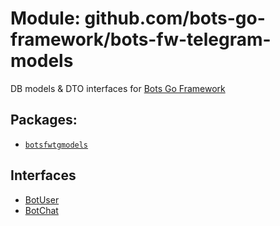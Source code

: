 # Module: github.com/bots-go-framework/bots-fw-telegram-models

DB models & DTO interfaces for [Bots Go Framework](https://github.com/bots-go-framework)

## Packages:

- [`botsfwtgmodels`](botsfwmodels)

## Interfaces

- [BotUser](botsfwmodels/bot_user.go)
- [BotChat](botsfwmodels/bot_chat.go)
